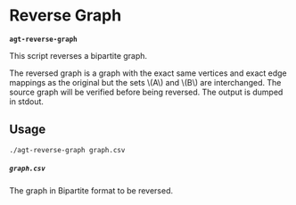 # Reverse Graph

**`agt-reverse-graph`**

This script reverses a bipartite graph.

The reversed graph is a graph with the exact same vertices and exact edge
mappings as the original but the sets \\(A\\) and \\(B\\) are interchanged. The
source graph will be verified before being reversed. The output is dumped in
stdout.

## Usage

```
./agt-reverse-graph graph.csv
```

##### `graph.csv`

The graph in Bipartite format to be reversed.
